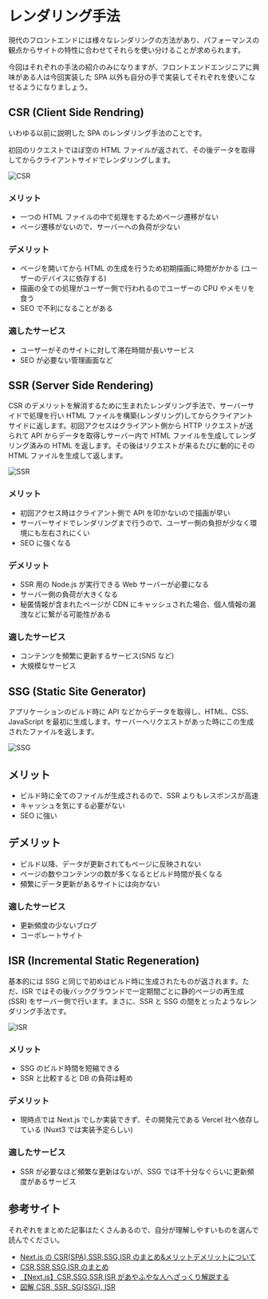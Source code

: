 # レンダリング手法

現代のフロントエンドには様々なレンダリングの方法があり、パフォーマンスの観点からサイトの特性に合わせてそれらを使い分けることが求められます。

今回はそれぞれの手法の紹介のみになりますが、フロントエンドエンジニアに興味がある人は今回実装した SPA 以外も自分の手で実装してそれぞれを使いこなせるようになりましょう。

## CSR (Client Side Rendring)

いわゆる以前に説明した SPA のレンダリング手法のことです。

初回のリクエストでほぼ空の HTML ファイルが返されて、その後データを取得してからクライアントサイドでレンダリングします。

![CSR](./images/csr.png)

### メリット

- 一つの HTML ファイルの中で処理をするためページ遷移がない
- ページ遷移がないので、サーバーへの負荷が少ない

### デメリット

- ページを開いてから HTML の生成を行うため初期描画に時間がかかる (ユーザーのデバイスに依存する)
- 描画の全ての処理がユーザー側で行われるのでユーザーの CPU やメモリを食う
- SEO で不利になることがある

### 適したサービス

- ユーザーがそのサイトに対して滞在時間が長いサービス
- SEO が必要ない管理画面など

## SSR (Server Side Rendering)

CSR のデメリットを解消するために生まれたレンダリング手法で、サーバーサイドで処理を行い HTML ファイルを構築(レンダリング)してからクライアントサイドに返します。初回アクセスはクライアント側から HTTP リクエストが送られて API からデータを取得しサーバー内で HTML ファイルを生成してレンダリング済みの HTML を返します。その後はリクエストが来るたびに動的にその HTML ファイルを生成して返します。

![SSR](./images/ssr.png)

### メリット

- 初回アクセス時はクライアント側で API を叩かないので描画が早い
- サーバーサイドでレンダリングまで行うので、ユーザー側の負担が少なく環境にも左右されにくい
- SEO に強くなる

### デメリット

- SSR 用の Node.js が実行できる Web サーバーが必要になる
- サーバー側の負荷が大きくなる
- 秘匿情報が含まれたページが CDN にキャッシュされた場合、個人情報の漏洩などに繋がる可能性がある

### 適したサービス

- コンテンツを頻繁に更新するサービス(SNS など)
- 大規模なサービス

## SSG (Static Site Generator)

アプリケーションのビルド時に API などからデータを取得し、HTML、CSS、JavaScript を最初に生成します。サーバーへリクエストがあった時にこの生成されたファイルを返します。

![SSG](./images/ssg.png)

## メリット

- ビルド時に全てのファイルが生成されるので、SSR よりもレスポンスが高速
- キャッシュを気にする必要がない
- SEO に強い

## デメリット

- ビルド以降、データが更新されてもページに反映されない
- ページの数やコンテンツの数が多くなるとビルド時間が長くなる
- 頻繁にデータ更新があるサイトには向かない

### 適したサービス

- 更新頻度の少ないブログ
- コーポレートサイト

## ISR (Incremental Static Regeneration)

基本的には SSG と同じで初めはビルド時に生成されたものが返されます。ただ、ISR ではその後バックグラウンドで一定期間ごとに静的ページの再生成 (SSR) をサーバー側で行います。まさに、SSR と SSG の間をとったようなレンダリング手法です。

![ISR](./images/isr.png)

### メリット

- SSG のビルド時間を短縮できる
- SSR と比較すると DB の負荷は軽め

### デメリット

- 現時点では Next.js でしか実装できず、その開発元である Vercel 社へ依存している (Nuxt3 では実装予定らしい)

### 適したサービス

- SSR が必要なほど頻繁な更新はないが、SSG では不十分なぐらいに更新頻度があるサービス

## 参考サイト

それぞれをまとめた記事はたくさんあるので、自分が理解しやすいものを選んで読んでください。

- [Next.js の CSR(SPA),SSR,SSG,ISR のまとめ&メリットデメリットについて](https://tech.012grp.co.jp/entry/2021/03/25/125014)
- [CSR,SSR,SSG,ISR のまとめ](https://qiita.com/souhei-etou/items/4c3320471d23a08510e1)
- [【Next.js】CSR,SSG,SSR,ISR があやふやな人へざっくり解説する](https://zenn.dev/akino/articles/78479998efef55)
- [図解 CSR, SSR, SG(SSG), ISR](https://zenn.dev/bitarts/articles/37260ddb28ae5d)
